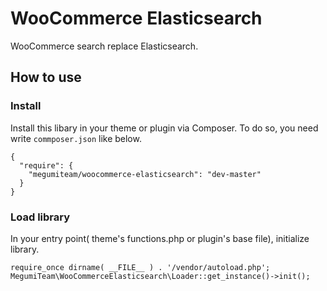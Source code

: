 # WooCommerce Elasticsearch
WooCommerce search replace Elasticsearch.

## How to use
### Install
Install this libary in your theme or plugin via Composer.
To do so, you need write `commposer.json` like below.

    {
      "require": {
        "megumiteam/woocommerce-elasticsearch": "dev-master"
      }
    }

### Load library
In your entry point( theme's functions.php or plugin's base file), initialize library.

    require_once dirname( __FILE__ ) . '/vendor/autoload.php';
    MegumiTeam\WooCommerceElasticsearch\Loader::get_instance()->init();
